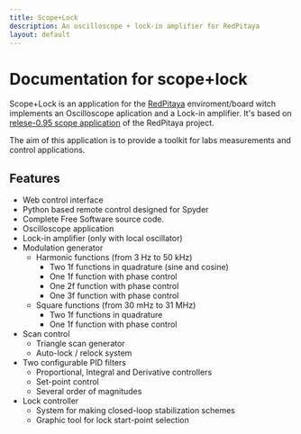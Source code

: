 ```yaml
---
title: Scope+Lock
description: An oscilloscope + lock-in amplifier for RedPitaya
layout: default
---
```

# Documentation for scope+lock

Scope+Lock is an application for the [RedPitaya](https://redpitaya.com/) enviroment/board
witch implements an Oscilloscope aplication and a Lock-in amplifier. It's based on
[relese-0.95 scope application](https://github.com/RedPitaya/RedPitaya/tree/release-v0.95/apps-free/scope)
of the RedPitaya project.

The aim of this application is to provide a toolkit for labs measurements and control applications.

## Features

- Web control interface
- Python based remote control designed for Spyder
- Complete Free Software source code.
- Oscilloscope application
- Lock-in amplifier (only with local oscillator)
- Modulation generator
  - Harmonic functions (from 3 Hz to 50 kHz)
    - Two 1f functions in quadrature (sine and cosine)
    - One 1f function with phase control
    - One 2f function  with phase control
    - One 3f function  with phase control
  - Square functions (from 30 mHz to 31 MHz)
    - Two 1f functions in quadrature
    - One 1f function with phase control
- Scan control
  - Triangle scan generator
  - Auto-lock / relock system
- Two configurable PID filters
  - Proportional, Integral and Derivative controllers
  - Set-point control
  - Several order of magnitudes
- Lock controller
  - System for making closed-loop stabilization schemes
  - Graphic tool for lock start-point selection
